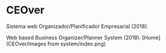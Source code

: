 # CEOver
Sistema web Organizador/Planificador Empresarial (2018).

Web based Business Organizer/Planner System (2018).
[Home](CEOver/Images from system/index.png)
